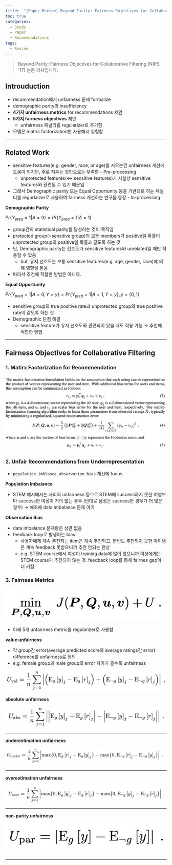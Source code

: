 ```yaml
---
title:  "[Paper Review] Beyond Parity: Fairness Objectives for Collaborative Filtering"
toc: true
categories:
  - Study
  - Paper
  - Recommendations
tags:
  - Review 
---
```



> Beyond Parity: Fairness Objectives for Collaborative Filtering (NIPS '17) 논문 리뷰입니다.

## Introuduction

- recommendation에서 unfairness 문제 formalize
- demographic parity의 insufficiency
- **4가지 unfairness metrics** for recommendations 제안
- **5가지 fairness objectives** 제안
    - unfairness 패널티를 regularizer로 추가함
- 모델은 matric factorization만 사용해서 실험함

---

## **Related Work**

- sensitive features(e.g. gender, race, or age)를 지우는건 unfairness 개선에 도움이 되지만, 주로 지우는 것만으로는 부족함 - Pre-processing
    - unprotected features(↔ sensitive features)가 사실상 sensitive features와 관련될 수 있기 때문임
- 그래서 Demographic parity 또는 Equal Opportunity 등을 기반으로 하는 패널티를 regurlaizer로 사용하여 fairness 개선하는 연구들 등장 - In-processing

**Demographic Parity**

$Pr\{Y_{pred} =1|A=0\}=Pr\{Y_{pred} =1|A=1\}$
				
			
		

- group간의 statistical parity를 달성하는 것이 목적임
- protected group(=sensitive group)의 모든 members가 positive일 확률이 unprotected group의 positive일 확률과 같도록 하는 것
- 단, Demographic parity는 선호도가 sensitive features와 unrelated일 때만 적용할 수 있음
    - but, 유저 선호도는 보통 sensitive features(e.g. age, gender, race)에 의해 영향을 받음
- 따라서 추천에 적합한 방법은 아니다.

**Equal Opportunity**

$Pr\{Y_{pred} =1|A=0, Y=y\}=Pr\{Y_{pred} =1|A=1, Y=y\}, y=\{0, 1\}$
				
			
		

- sensitive group의 true positive rate과 unprotected group의 true positive rate이 같도록 하는 것
- Demographic 단점 해결
    - sensitive feature가 유저 선호도와 관련되어 있을 때도 적용 가능 → 추천에 적합한 방법

---

## **Fairness Objectives for Collaborative Filtering**

### 1. Matirx Factorization for Recommendation

![스크린샷 2021-10-27 오후 8.36.27.png](/assets/posts/스크린샷_2021-10-27_오후_8.36.27.png)

### 2. Unfair Recommendations from Underrepresentation

- `population imblance`, `observation bias` 개선에 focus

**Population Imbalance**

- STEM 예시에서는 사회적 unfairness 등으로 STEM에 success하지 못한 여성보다 success한 여성이 거의 없는 경우 (반대로 남성은 success한 경우가 더 많은 경우) → 애초에 data imbalance 문제 야기

**Observation Bias**

- data imbalance 문제랑은 상관 없음
- feedback loop로 발생하는 bias
    - 사용자에게 계속 추천되는 item은 계속 추천되고, 한번도 추천되지 못한 아이템은 계속 feedback 못받으니까 추천 안되는 현상
    - e.g. STEM course에서 여성이 training data에 많이 없으니까 여성에게는 STEM course가 추천되지 않는 것. feedback loop를 통해 fairnes gap이 더 커짐

### 3. Fairness Metrics

![스크린샷 2021-10-27 오후 11.37.35.png](/assets/posts/스크린샷_2021-10-27_오후_11.37.35.png)

- 아래 5개 unfairness metric을 regularizer로 사용함

**value unfairness**

- 각 group간 error(average predicted score와 average ratings간 error) difference를 unfairness로 정의
- e.g. female group과 male group의 error 차이가 클수록 unfairness

![스크린샷 2021-10-27 오후 11.18.40.png](/assets/posts/스크린샷_2021-10-27_오후_11.18.40.png)

**absolute unfairness**

![스크린샷 2021-10-27 오후 11.18.48.png](/assets/posts/스크린샷_2021-10-27_오후_11.18.48.png)

****

**underestimation unfairness**

![스크린샷 2021-10-27 오후 11.18.54.png](/assets/posts/스크린샷_2021-10-27_오후_11.18.54.png)

****

**overestimation unfairness**

![스크린샷 2021-10-27 오후 11.18.58.png](/assets/posts/스크린샷_2021-10-27_오후_11.18.58.png)

****

**non-parity unfairness**

![스크린샷 2021-10-27 오후 11.19.03.png](/assets/posts/스크린샷_2021-10-27_오후_11.19.03.png)

****